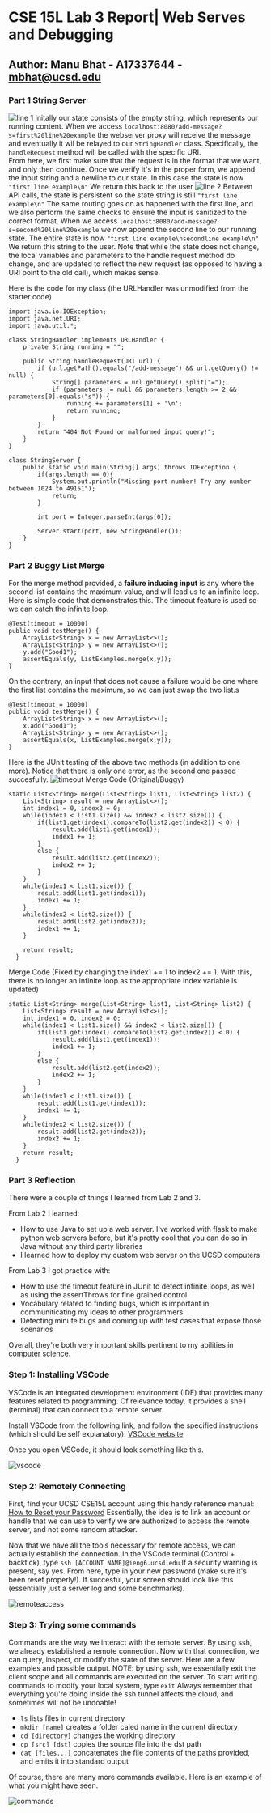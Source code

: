 # CSE 15L Lab 3 Report| Web Serves and Debugging 
## Author: Manu Bhat - A17337644 - mbhat@ucsd.edu

### Part 1 String Server
![line 1](p1-line1.png)
Initally our state consists of the empty string, which represents our running content.
When we access `localhost:8080/add-message?s=first%20line%20example` the webserver proxy will receive the message and eventually it wil be relayed to our `StringHandler` class. Specifically, the `handleRequest` method will be called with the specific URI.  
From here, we first make sure that the request is in the format that we want, and only then continue. Once we verify it's in the proper form, we append the input string and a newline to our state. In this case the state is now `"first line example\n"` We return this back to the user 
![line 2](p1-line2.png)
Between API calls, the state is persistent so the state string is still `"first line example\n"`
The same routing goes on as happened with the first line, and we also perform the same checks to ensure the input is sanitized to the correct format. 
When we access `localhost:8080/add-message?s=second%20line%20example` we now append the second line to our running state. The entire state is now `"first line example\nsecondline example\n"` We return this string to the user. Note that while the state does not change, the local variables and parameters to the handle request method do change, and are updated to reflect the new request (as opposed to having a URI point to the old call), which makes sense. 

Here is the code for my class (the URLHandler was unmodified from the starter code)
```
import java.io.IOException;
import java.net.URI;
import java.util.*;

class StringHandler implements URLHandler {
    private String running = ""; 

    public String handleRequest(URI url) {
        if (url.getPath().equals("/add-message") && url.getQuery() != null) {
            String[] parameters = url.getQuery().split("=");
            if (parameters != null && parameters.length >= 2 && parameters[0].equals("s")) {   
                running += parameters[1] + '\n'; 
                return running;
            }
        } 
        return "404 Not Found or malformed input query!";
    }
}

class StringServer {
    public static void main(String[] args) throws IOException {
        if(args.length == 0){
            System.out.println("Missing port number! Try any number between 1024 to 49151");
            return;
        }

        int port = Integer.parseInt(args[0]);

        Server.start(port, new StringHandler());
    }
}
```

### Part 2 Buggy List Merge

For the merge method provided, a **failure inducing input** is any where the second list contains the maximum value, and will lead us to an infinite loop. Here is simple code that demonstrates this. The timeout feature is used so we can catch the infinite loop.
```
@Test(timeout = 10000)
public void testMerge() {
    ArrayList<String> x = new ArrayList<>();
    ArrayList<String> y = new ArrayList<>();
    y.add("Good1");
    assertEquals(y, ListExamples.merge(x,y));
}
```

On the contrary, an input that does not cause a failure would be one where the first list contains the maximum, so we can just swap the two list.s
```
@Test(timeout = 10000)
public void testMerge() {
    ArrayList<String> x = new ArrayList<>();
    x.add("Good1");
    ArrayList<String> y = new ArrayList<>();
    assertEquals(x, ListExamples.merge(x,y));
}
```

Here is the JUnit testing of the above two methods (in addition to one more). Notice that there is only one error, as the second one passed succesfully.
![timeout](p2-timeout.png)
Merge Code (Original/Buggy)
```
static List<String> merge(List<String> list1, List<String> list2) {
    List<String> result = new ArrayList<>();
    int index1 = 0, index2 = 0;
    while(index1 < list1.size() && index2 < list2.size()) {
        if(list1.get(index1).compareTo(list2.get(index2)) < 0) {
            result.add(list1.get(index1));
            index1 += 1;
        }
        else {
            result.add(list2.get(index2));
            index2 += 1;
        }
    }
    while(index1 < list1.size()) {
        result.add(list1.get(index1));
        index1 += 1;
    }
    while(index2 < list2.size()) {
        result.add(list2.get(index2));
        index1 += 1;
    }

    return result;
  }
```

Merge Code (Fixed by changing the index1 += 1 to index2 += 1. With this, there is no longer an infinite loop as the appropriate index variable is updated)
```
static List<String> merge(List<String> list1, List<String> list2) {
    List<String> result = new ArrayList<>();
    int index1 = 0, index2 = 0;
    while(index1 < list1.size() && index2 < list2.size()) {
        if(list1.get(index1).compareTo(list2.get(index2)) < 0) {
            result.add(list1.get(index1));
            index1 += 1;
        }
        else {
            result.add(list2.get(index2));
            index2 += 1;
        }
    }
    while(index1 < list1.size()) {
        result.add(list1.get(index1));
        index1 += 1;
    }
    while(index2 < list2.size()) {
        result.add(list2.get(index2));
        index2 += 1;
    }
    return result;
  }
```

### Part 3 Reflection

There were a couple of things I learned from Lab 2 and 3.

From Lab 2 I learned:
- How to use Java to set up a web server. I've worked with flask to make python web servers before, but it's pretty cool that you can do so in Java without any third party libraries
- I learned how to deploy my custom web server on the UCSD computers

From Lab 3 I got practice with:
- How to use the timeout feature in JUnit to detect infinite loops, as well as using the assertThrows for fine grained control
- Vocabulary related to finding bugs, which is important in communiticating my ideas to other programmers
- Detecting minute bugs and coming up with test cases that expose those scenarios

Overall, they're both very important skills pertinent to my abilities in computer science.

### Step 1: Installing VSCode
VSCode is an integrated development environment (IDE) that provides many features related to programming. Of relevance today, it provides a shell (terminal) that can connect to a remote server. 

Install VSCode from the following link, and follow the specified instructions (which should be self explanatory): [VSCode website](https://code.visualstudio.com/)

Once you open VSCode, it should look something like this.

![vscode](vscode.png)

### Step 2: Remotely Connecting

First, find your UCSD CSE15L account using this handy reference manual: [How to Reset your Password](https://docs.google.com/document/d/1hs7CyQeh-MdUfM9uv99i8tqfneos6Y8bDU0uhn1wqho/edit)
Essentially, the idea is to link an account or handle that we can use to verify we are authorized to access the remote server, and not some random attacker.

Now that we have all the tools necessary for remote access, we can actually establish the connection. In the VSCode terminal (Control + backtick), type ```ssh [ACCOUNT NAME]@ieng6.ucsd.edu``` If a security warning is present, say yes. From here, type in your new password (make sure it's been reset properly!). If succesful, your screen should look like this (essentially just a server log and some benchmarks).

![remoteaccess](remoteaccess.png)

### Step 3: Trying some commands
Commands are the way we interact with the remote server. By using ssh, we already established a remote connection. Now with that connection, we can query, inspect, or modify the state of the server. Here are a few examples and possible output. NOTE: by using ssh, we essentially exit the client scope and all commands are executed on the server. To start writing commands to modify your local system, type ```exit``` Always remember that everything you're doing inside the ssh tunnel affects the cloud, and sometimes will not be undoable!

- ```ls``` lists files in current directory
- ```mkdir [name]``` creates a folder caled name in the current directory
- ```cd [directory]``` changes the working directory
- ```cp [src] [dst]``` copies the source file into the dst path
- ```cat [files...]``` concatenates the file contents of the paths provided, and emits it into standard output

Of course, there are many more commands available. Here is an example of what you might have seen.

![commands](commands.png)
